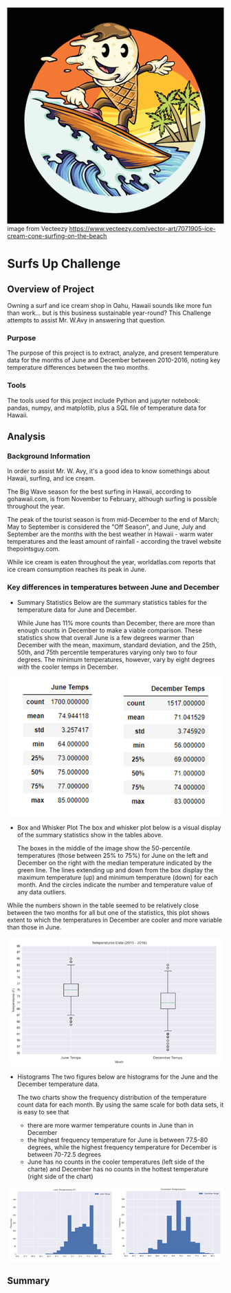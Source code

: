 ![Surfing Ice Cream Cone](https://github.com/bnidam/Surfs_Up/blob/main/Resources/Surfing_Icecreamcone_vecteezy.png)
image from Vecteezy https://www.vecteezy.com/vector-art/7071905-ice-cream-cone-surfing-on-the-beach
# Surfs Up Challenge

## Overview of Project
Owning a surf and ice cream shop in Oahu, Hawaii sounds like more fun than work... but is this business sustainable year-round? This Challenge attempts to assist Mr. W.Avy in answering that question.

### Purpose
The purpose of this project is to extract, analyze, and present temperature data for the months of June and December between 2010-2016, noting key temperature differences between the two months.

### Tools
The tools used for this project include Python and jupyter notebook: pandas, numpy, and matplotlib, plus a SQL file of temperature data for Hawaii.

## Analysis 
### Background Information
In order to assist Mr. W. Avy, it's a good idea to know somethings about Hawaii, surfing, and ice cream.

 The Big Wave season for the best surfing in Hawaii, according to gohawaii.com, is from November to February, although surfing is possible throughout the year. 
 
 The peak of the tourist season is from mid-December to the end of March; May to September is considered the "Off Season", and June, July and September are the months with the best weather in Hawaii - warm water temperatures and the least amount of rainfall - according the travel website thepointsguy.com.

 While ice cream is eaten throughout the year, worldatlas.com reports that ice cream consumption reaches its peak in June.

### Key differences in temperatures between June and December

- Summary Statistics
    Below are the summary statistics tables for the temperature data for June and December.

    While June has 11% more counts than December, there are more than enough counts in December to make a viable comparison. These statistics show that overall June is a few degrees warmer than December with the mean, maximum, standard deviation, and the 25th, 50th, and 75th percentile temperatures varying only two to four degrees.  The minimum temperatures, however, vary by eight degrees with the cooler temps in December.

![Summary Statistics for June and December Temperatures](https://github.com/bnidam/Surfs_Up/blob/main/Resources/Temperatures_SummStats_June_Dec.png)

- Box and Whisker Plot
    The box and whisker plot below is a visual display of the summary statistics show in the tables above. 

    The boxes in the middle of the image show the 50-percentile temperatures (those between 25% to 75%)  for June on the left and December on the right with the median temperature indicated by the green line. The lines extending up and down from the box display the maximum temperature (up) and minimum temperature (down) for each month. And the circles indicate the number and temperature value of any data outliers.

While the numbers shown in the table seemed to be relatively close between the two months for all but one of the statistics, this plot shows extent to which the temperatures in December are cooler and more variable than those in June.

![Box and Whisker Plot for June and December Temperatures](https://github.com/bnidam/Surfs_Up/blob/main/Resources/TemperaturesBoxWhisk_June_Dec.png)

- Histograms
    The two figures below are histograms for the June and the December temperature data. 

    The two charts show the frequency distribution of the temperature count data for each month. By using the same scale for both data sets, it is easy to see that
    - there are more warmer temperature counts in June than in December
    - the highest frequency temperature for June is between 77.5-80 degrees, while the highest frequency temperature for December is between 70-72.5 degrees
    - June has no counts in the cooler temperatures (left side of the charte) and December has no counts in the hottest temperature (right side of the chart)

![Histograms for June Temps and Dec Temps](https://github.com/bnidam/Surfs_Up/blob/main/Resources/TemperaturesHistogram_June_Dec.png)



## Summary 
